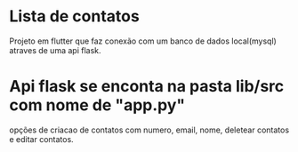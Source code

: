 # Lista de contatos

Projeto em flutter que faz conexão com um banco de dados local(mysql) atraves de uma api flask.

# Api flask se enconta na pasta lib/src com nome de "app.py"

opções de criacao de contatos com numero, email, nome, deletear contatos e editar contatos.

